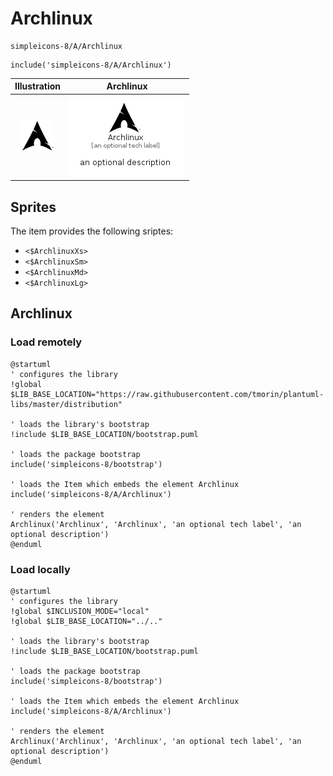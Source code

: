 # Archlinux


```text
simpleicons-8/A/Archlinux
```

```text
include('simpleicons-8/A/Archlinux')
```



| Illustration | Archlinux |
| :---: | :---: |
| ![illustration for Illustration](../../simpleicons-8/A/Archlinux.png) | ![illustration for Archlinux](../../simpleicons-8/A/Archlinux.Local.png) |



## Sprites
The item provides the following sriptes:

- `<$ArchlinuxXs>`
- `<$ArchlinuxSm>`
- `<$ArchlinuxMd>`
- `<$ArchlinuxLg>`





## Archlinux

### Load remotely
```plantuml
@startuml
' configures the library
!global $LIB_BASE_LOCATION="https://raw.githubusercontent.com/tmorin/plantuml-libs/master/distribution"

' loads the library's bootstrap
!include $LIB_BASE_LOCATION/bootstrap.puml

' loads the package bootstrap
include('simpleicons-8/bootstrap')

' loads the Item which embeds the element Archlinux
include('simpleicons-8/A/Archlinux')

' renders the element
Archlinux('Archlinux', 'Archlinux', 'an optional tech label', 'an optional description')
@enduml
```

### Load locally
```plantuml
@startuml
' configures the library
!global $INCLUSION_MODE="local"
!global $LIB_BASE_LOCATION="../.."

' loads the library's bootstrap
!include $LIB_BASE_LOCATION/bootstrap.puml

' loads the package bootstrap
include('simpleicons-8/bootstrap')

' loads the Item which embeds the element Archlinux
include('simpleicons-8/A/Archlinux')

' renders the element
Archlinux('Archlinux', 'Archlinux', 'an optional tech label', 'an optional description')
@enduml
```

